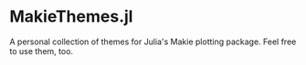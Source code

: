 # MakieThemes.jl

A personal collection of themes for Julia's Makie plotting package.
Feel free to use them, too.